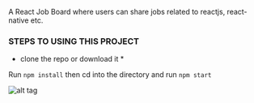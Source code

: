 A React Job Board where users can share jobs related to reactjs, react-native etc. 


### STEPS TO USING THIS PROJECT

* clone the repo or download it *

Run `npm install`
then cd into the directory and run `npm start`


![alt tag](https://www.dropbox.com/s/xttagebur3c6k2d/react-jobs-board.png?dl=0)
